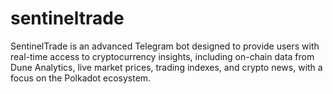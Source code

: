 # sentineltrade
 SentinelTrade is an advanced Telegram bot designed to provide users with real-time access to cryptocurrency insights, including on-chain data from Dune Analytics, live market prices, trading indexes, and crypto news, with a focus on the Polkadot ecosystem. 
